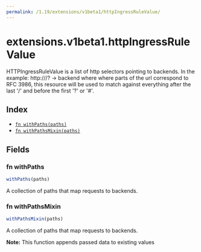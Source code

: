 ```yaml
---
permalink: /1.19/extensions/v1beta1/httpIngressRuleValue/
---
```


# extensions.v1beta1.httpIngressRuleValue

HTTPIngressRuleValue is a list of http selectors pointing to backends. In the example: http://<host>/<path>?<searchpart> -> backend where where parts of the url correspond to RFC 3986, this resource will be used to match against everything after the last '/' and before the first '?' or '#'.

## Index

* [`fn withPaths(paths)`](#fn-withpaths)
* [`fn withPathsMixin(paths)`](#fn-withpathsmixin)

## Fields

### fn withPaths

```ts
withPaths(paths)
```

A collection of paths that map requests to backends.

### fn withPathsMixin

```ts
withPathsMixin(paths)
```

A collection of paths that map requests to backends.

**Note:** This function appends passed data to existing values